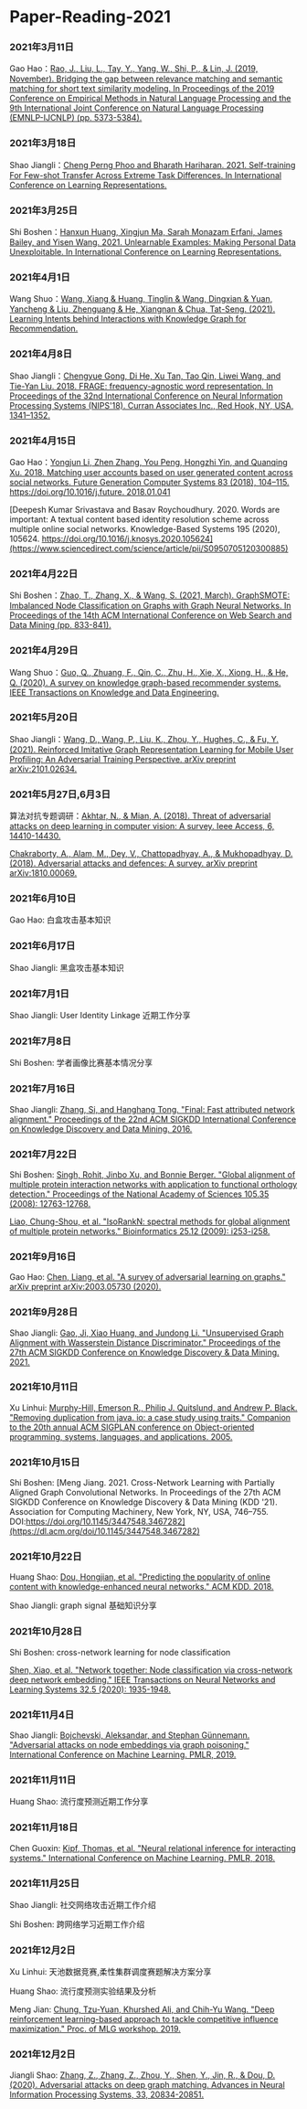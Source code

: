 # Paper-Reading-2021

### 2021年3月11日

Gao Hao：[Rao, J., Liu, L., Tay, Y., Yang, W., Shi, P., & Lin, J. (2019, November). Bridging the gap between relevance matching and semantic matching for short text similarity modeling. In Proceedings of the 2019 Conference on Empirical Methods in Natural Language Processing and the 9th International Joint Conference on Natural Language Processing (EMNLP-IJCNLP) (pp. 5373-5384).](https://cs.uwaterloo.ca/~jimmylin/publications/Rao_etal_EMNLP2019.pdf)

### 2021年3月18日

Shao Jiangli：[Cheng Perng Phoo and Bharath Hariharan. 2021. Self-training For Few-shot Transfer Across Extreme Task Differences. In International Conference on Learning Representations.](https://openreview.net/forum?id=O3Y56aqpChA)

### 2021年3月25日

Shi Boshen：[Hanxun Huang, Xingjun Ma, Sarah Monazam Erfani, James Bailey, and Yisen Wang. 2021. Unlearnable Examples: Making Personal Data Unexploitable. In International Conference on Learning Representations.](https://openreview.net/forum?id=iAmZUo0DxC0)

### 2021年4月1日

Wang Shuo：[Wang, Xiang & Huang, Tinglin & Wang, Dingxian & Yuan, Yancheng & Liu, Zhenguang & He, Xiangnan & Chua, Tat-Seng. (2021). Learning Intents behind Interactions with Knowledge Graph for Recommendation. ](https://arxiv.org/pdf/2102.07057.pdf)

### 2021年4月8日

Shao Jiangli：[Chengyue Gong, Di He, Xu Tan, Tao Qin, Liwei Wang, and Tie-Yan Liu. 2018. FRAGE: frequency-agnostic word representation. In Proceedings of the 32nd International Conference on Neural Information Processing Systems (NIPS'18). Curran Associates Inc., Red Hook, NY, USA, 1341–1352.](https://dl.acm.org/doi/pdf/10.5555/3326943.3327066)

### 2021年4月15日

Gao Hao：[Yongjun Li, Zhen Zhang, You Peng, Hongzhi Yin, and Quanqing Xu. 2018. Matching user accounts based on user generated content across social networks. Future Generation Computer Systems 83 (2018), 104–115. https://doi.org/10.1016/j.future. 2018.01.041](https://www.sciencedirect.com/science/article/pii/S0167739X17324809)

[Deepesh Kumar Srivastava and Basav Roychoudhury. 2020. Words are important: A textual content based identity resolution scheme across multiple online social networks. Knowledge-Based Systems 195 (2020), 105624. https://doi.org/10.1016/j.knosys.2020.105624](https://www.sciencedirect.com/science/article/pii/S0950705120300885)

### 2021年4月22日

Shi Boshen：[Zhao, T., Zhang, X., & Wang, S. (2021, March). GraphSMOTE: Imbalanced Node Classification on Graphs with Graph Neural Networks. In Proceedings of the 14th ACM International Conference on Web Search and Data Mining (pp. 833-841).](https://arxiv.org/pdf/2103.08826.pdf)

### 2021年4月29日

Wang Shuo：[Guo, Q., Zhuang, F., Qin, C., Zhu, H., Xie, X., Xiong, H., & He, Q. (2020). A survey on knowledge graph-based recommender systems. IEEE Transactions on Knowledge and Data Engineering.](https://arxiv.org/pdf/2003.00911.pdf)

### 2021年5月20日

Shao Jiangli：[Wang, D., Wang, P., Liu, K., Zhou, Y., Hughes, C., & Fu, Y. (2021). Reinforced Imitative Graph Representation Learning for Mobile User Profiling: An Adversarial Training Perspective. arXiv preprint arXiv:2101.02634.](https://arxiv.org/pdf/2101.02634.pdf)

### 2021年5月27日,6月3日

算法对抗专题调研：[Akhtar, N., & Mian, A. (2018). Threat of adversarial attacks on deep learning in computer vision: A survey. Ieee Access, 6, 14410-14430.](https://ieeexplore.ieee.org/stamp/stamp.jsp?arnumber=8294186)

[Chakraborty, A., Alam, M., Dey, V., Chattopadhyay, A., & Mukhopadhyay, D. (2018). Adversarial attacks and defences: A survey. arXiv preprint arXiv:1810.00069.](https://arxiv.org/pdf/1810.00069.pdf)

### 2021年6月10日
Gao Hao: 白盒攻击基本知识

### 2021年6月17日
Shao Jiangli: 黑盒攻击基本知识

### 2021年7月1日
Shao Jiangli: User Identity Linkage 近期工作分享

### 2021年7月8日
Shi Boshen: 学者画像比赛基本情况分享

### 2021年7月16日
Shao Jiangli: [Zhang, Si, and Hanghang Tong. "Final: Fast attributed network alignment." Proceedings of the 22nd ACM SIGKDD International Conference on Knowledge Discovery and Data Mining. 2016.](https://dl.acm.org/doi/pdf/10.1145/2939672.2939766)

### 2021年7月22日
Shi Boshen: [Singh, Rohit, Jinbo Xu, and Bonnie Berger. "Global alignment of multiple protein interaction networks with application to functional orthology detection." Proceedings of the National Academy of Sciences 105.35 (2008): 12763-12768.](https://www.pnas.org/content/pnas/105/35/12763.full.pdf)

[Liao, Chung-Shou, et al. "IsoRankN: spectral methods for global alignment of multiple protein networks." Bioinformatics 25.12 (2009): i253-i258.](https://academic.oup.com/bioinformatics/article/25/12/i253/189039)

### 2021年9月16日
Gao Hao: [Chen, Liang, et al. "A survey of adversarial learning on graphs." arXiv preprint arXiv:2003.05730 (2020).](https://arxiv.org/pdf/2003.05730.pdf)

### 2021年9月28日
Shao Jiangli: [Gao, Ji, Xiao Huang, and Jundong Li. "Unsupervised Graph Alignment with Wasserstein Distance Discriminator." Proceedings of the 27th ACM SIGKDD Conference on Knowledge Discovery & Data Mining. 2021.](http://www.cs.virginia.edu/~jg6yd/papers/WAlign.pdf)

### 2021年10月11日
Xu Linhui: [Murphy-Hill, Emerson R., Philip J. Quitslund, and Andrew P. Black. "Removing duplication from java. io: a case study using traits." Companion to the 20th annual ACM SIGPLAN conference on Object-oriented programming, systems, languages, and applications. 2005.](https://citeseerx.ist.psu.edu/viewdoc/download?doi=10.1.1.167.9012&rep=rep1&type=pdf)

### 2021年10月15日
Shi Boshen: [Meng Jiang. 2021. Cross-Network Learning with Partially Aligned Graph Convolutional Networks. In Proceedings of the 27th ACM SIGKDD Conference on Knowledge Discovery & Data Mining (KDD '21). Association for Computing Machinery, New York, NY, USA, 746–755. DOI:https://doi.org/10.1145/3447548.3467282](https://dl.acm.org/doi/10.1145/3447548.3467282)

### 2021年10月22日
Huang Shao: [Dou, Hongjian, et al. "Predicting the popularity of online content with knowledge-enhanced neural networks." ACM KDD. 2018.](https://www.kdd.org/kdd2018/files/deep-learning-day/DLDay18_paper_8.pdf)

Shao Jiangli: graph signal 基础知识分享

### 2021年10月28日
Shi Boshen: cross-network learning for node classification

[Shen, Xiao, et al. "Network together: Node classification via cross-network deep network embedding." IEEE Transactions on Neural Networks and Learning Systems 32.5 (2020): 1935-1948.](https://arxiv.org/ftp/arxiv/papers/1901/1901.07264.pdf)

### 2021年11月4日
Shao Jiangli: [Bojchevski, Aleksandar, and Stephan Günnemann. "Adversarial attacks on node embeddings via graph poisoning." International Conference on Machine Learning. PMLR, 2019.](http://proceedings.mlr.press/v97/bojchevski19a/bojchevski19a.pdf)

### 2021年11月11日
Huang Shao: 流行度预测近期工作分享

### 2021年11月18日
Chen Guoxin: [Kipf, Thomas, et al. "Neural relational inference for interacting systems." International Conference on Machine Learning. PMLR, 2018.](http://proceedings.mlr.press/v80/kipf18a/kipf18a.pdf)

### 2021年11月25日
Shao Jiangli: 社交网络攻击近期工作介绍

Shi Boshen: 跨网络学习近期工作介绍

### 2021年12月2日
Xu Linhui: 天池数据竞赛,柔性集群调度赛题解决方案分享

Huang Shao: 流行度预测实验结果及分析

Meng Jian: [Chung, Tzu-Yuan, Khurshed Ali, and Chih-Yu Wang. "Deep reinforcement learning-based approach to tackle competitive influence maximization." Proc. of MLG workshop. 2019.](http://www.mlgworkshop.org/2019/papers/MLG2019_paper_3.pdf)

### 2021年12月2日
Jiangli Shao: [Zhang, Z., Zhang, Z., Zhou, Y., Shen, Y., Jin, R., & Dou, D. (2020). Adversarial attacks on deep graph matching. Advances in Neural Information Processing Systems, 33, 20834-20851.](https://proceedings.neurips.cc/paper/2020/file/ef126722e64e98d1c33933783e52eafc-Paper.pdf)
